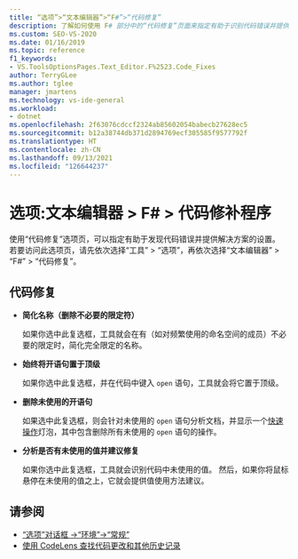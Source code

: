 ```yaml
---
title: “选项”>“文本编辑器”>“F#”>“代码修复”
description: 了解如何使用 F# 部分中的“代码修复”页面来指定有助于识别代码错误并提供解决方案的设置。
ms.custom: SEO-VS-2020
ms.date: 01/16/2019
ms.topic: reference
f1_keywords:
- VS.ToolsOptionsPages.Text_Editor.F%2523.Code_Fixes
author: TerryGLee
ms.author: tglee
manager: jmartens
ms.technology: vs-ide-general
ms.workload:
- dotnet
ms.openlocfilehash: 2f63076cdccf2324ab85602054babecb27628ec5
ms.sourcegitcommit: b12a38744db371d2894769ecf305585f9577792f
ms.translationtype: HT
ms.contentlocale: zh-CN
ms.lasthandoff: 09/13/2021
ms.locfileid: "126644237"
---
```

# <a name="options-text-editor--f--code-fixes"></a>选项:文本编辑器 > F# > 代码修补程序

使用“代码修复”选项页，可以指定有助于发现代码错误并提供解决方案的设置。 若要访问此选项页，请先依次选择“工具” > “选项”，再依次选择“文本编辑器” > “F#” > “代码修复”。

## <a name="code-fixes"></a>代码修复

- **简化名称（删除不必要的限定符）**

  如果你选中此复选框，工具就会在有（如对频繁使用的命名空间的成员）不必要的限定时，简化完全限定的名称。

- **始终将开语句置于顶级**

  如果你选中此复选框，并在代码中键入 `open` 语句，工具就会将它置于顶级。

- **删除未使用的开语句**

  如果选中此复选框，则会针对未使用的 `open` 语句分析文档，并显示一个[快速操作](../quick-actions.md)灯泡，其中包含删除所有未使用的 `open` 语句的操作。

- **分析是否有未使用的值并建议修复**

  如果你选中此复选框，工具就会识别代码中未使用的值。 然后，如果你将鼠标悬停在未使用的值之上，它就会提供值使用方法建议。

## <a name="see-also"></a>请参阅

- [“选项”对话框 ->“环境”->“常规”](../../ide/reference/general-environment-options-dialog-box.md)
- [使用 CodeLens 查找代码更改和其他历史记录](../../ide/find-code-changes-and-other-history-with-codelens.md)
